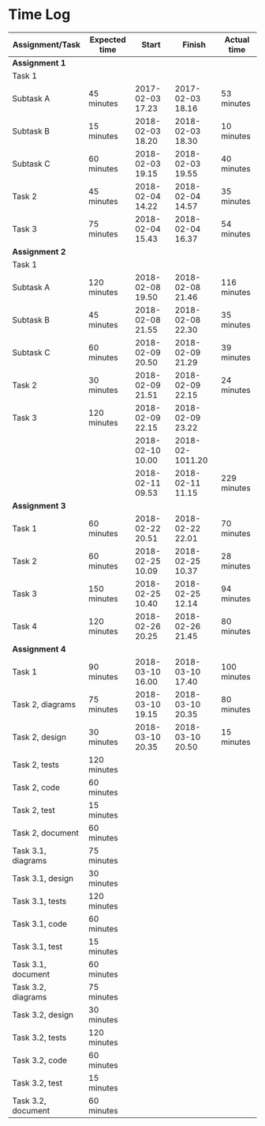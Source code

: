 
# Time Log

|Assignment/Task|Expected time| Start|Finish|Actual time|
|----|----|----|----|-----|
|**Assignment 1**|
|Task 1|
|Subtask A |45 minutes|2017-02-03 17.23|2017-02-03 18.16|53 minutes|
|Subtask B |15 minutes|2018-02-03 18.20|2018-02-03 18.30|10 minutes|
|Subtask C |60 minutes|2018-02-03 19.15|2018-02-03 19.55|40 minutes|
|Task 2|45 minutes|2018-02-04 14.22|2018-02-04 14.57|35 minutes|
|Task 3|75 minutes|2018-02-04 15.43|2018-02-04 16.37|54 minutes|
|**Assignment 2**|
|Task 1|
|Subtask A |120 minutes|2018-02-08 19.50|2018-02-08 21.46|116 minutes|
|Subtask B |45 minutes|2018-02-08 21.55|2018-02-08 22.30|35 minutes|
|Subtask C |60 minutes|2018-02-09 20.50|2018-02-09 21.29|39 minutes|
|Task 2|30 minutes|2018-02-09 21.51|2018-02-09 22.15|24 minutes|
|Task 3|120 minutes|2018-02-09 22.15|2018-02-09 23.22||
|||2018-02-10 10.00|2018-02-1011.20||
|||2018-02-11 09.53|2018-02-11 11.15|229 minutes|
|**Assignment 3**|
|Task 1|60 minutes|2018-02-22 20.51|2018-02-22 22.01|70 minutes|
|Task 2|60 minutes|2018-02-25 10.09|2018-02-25 10.37|28 minutes|
|Task 3|150 minutes|2018-02-25 10.40|2018-02-25 12.14|94 minutes|
|Task 4|120 minutes|2018-02-26 20.25|2018-02-26 21.45|80 minutes|
|**Assignment 4**|
|Task 1|90 minutes|2018-03-10 16.00|2018-03-10 17.40|100 minutes|
|Task 2, diagrams |75 minutes|2018-03-10 19.15|2018-03-10 20.35|80 minutes|
|Task 2, design |30 minutes|2018-03-10 20.35|2018-03-10 20.50|15 minutes|
|Task 2, tests |120 minutes||||
|Task 2, code|60 minutes||||
|Task 2, test|15 minutes||||
|Task 2, document|60 minutes||||
|Task 3.1, diagrams |75 minutes||||
|Task 3.1, design |30 minutes||||
|Task 3.1, tests |120 minutes||||
|Task 3.1, code|60 minutes||||
|Task 3.1, test|15 minutes||||
|Task 3.1, document|60 minutes||||
|Task 3.2, diagrams |75 minutes||||
|Task 3.2, design |30 minutes||||
|Task 3.2, tests |120 minutes||||
|Task 3.2, code|60 minutes||||
|Task 3.2, test|15 minutes||||
|Task 3.2, document|60 minutes||||